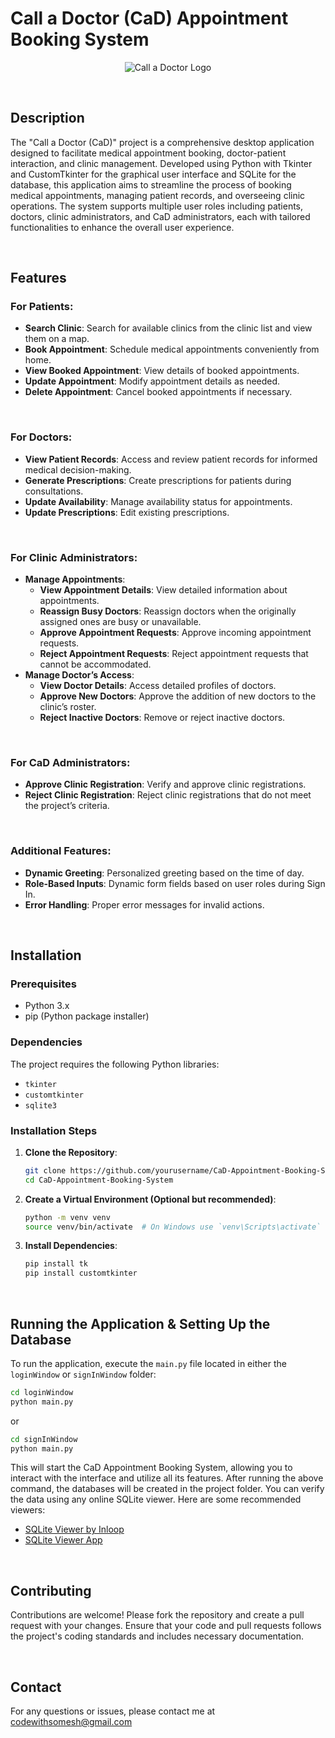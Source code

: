 # Call a Doctor (CaD) Appointment Booking System
<p align="center">
  <img src="https://github.com/CodeWithSomesh/Call-A-Doctor/assets/123357802/35f74a8a-0157-4f6d-9980-c96947586e61" alt="Call a Doctor Logo">
</p>
<br>

## Description

The "Call a Doctor (CaD)" project is a comprehensive desktop application designed to facilitate medical appointment booking, doctor-patient interaction, and clinic management. Developed using Python with Tkinter and CustomTkinter for the graphical user interface and SQLite for the database, this application aims to streamline the process of booking medical appointments, managing patient records, and overseeing clinic operations. The system supports multiple user roles including patients, doctors, clinic administrators, and CaD administrators, each with tailored functionalities to enhance the overall user experience.

<br>

## Features

### For Patients:
- **Search Clinic**: Search for available clinics from the clinic list and view them on a map.
- **Book Appointment**: Schedule medical appointments conveniently from home.
- **View Booked Appointment**: View details of booked appointments.
- **Update Appointment**: Modify appointment details as needed.
- **Delete Appointment**: Cancel booked appointments if necessary.

<br>

### For Doctors:
- **View Patient Records**: Access and review patient records for informed medical decision-making.
- **Generate Prescriptions**: Create prescriptions for patients during consultations.
- **Update Availability**: Manage availability status for appointments.
- **Update Prescriptions**: Edit existing prescriptions.

<br>

### For Clinic Administrators:
- **Manage Appointments**:
  - **View Appointment Details**: View detailed information about appointments.
  - **Reassign Busy Doctors**: Reassign doctors when the originally assigned ones are busy or unavailable.
  - **Approve Appointment Requests**: Approve incoming appointment requests.
  - **Reject Appointment Requests**: Reject appointment requests that cannot be accommodated.
- **Manage Doctor’s Access**:
  - **View Doctor Details**: Access detailed profiles of doctors.
  - **Approve New Doctors**: Approve the addition of new doctors to the clinic’s roster.
  - **Reject Inactive Doctors**: Remove or reject inactive doctors.
 
<br>

### For CaD Administrators:
- **Approve Clinic Registration**: Verify and approve clinic registrations.
- **Reject Clinic Registration**: Reject clinic registrations that do not meet the project’s criteria.

<br>

### Additional Features:
- **Dynamic Greeting**: Personalized greeting based on the time of day.
- **Role-Based Inputs**: Dynamic form fields based on user roles during Sign In.
- **Error Handling**: Proper error messages for invalid actions.

<br>

## Installation

### Prerequisites
- Python 3.x
- pip (Python package installer)

### Dependencies
The project requires the following Python libraries:
- `tkinter`
- `customtkinter`
- `sqlite3`

### Installation Steps

1. **Clone the Repository**:
   ```sh
   git clone https://github.com/yourusername/CaD-Appointment-Booking-System.git
   cd CaD-Appointment-Booking-System
   ```

2. **Create a Virtual Environment (Optional but recommended)**:
   ```sh
   python -m venv venv
   source venv/bin/activate  # On Windows use `venv\Scripts\activate`
   ```

3. **Install Dependencies**:
   ```sh
   pip install tk
   pip install customtkinter
   ```

<br>

## Running the Application & Setting Up the Database

To run the application, execute the `main.py` file located in either the `loginWindow` or `signInWindow` folder:

```sh
cd loginWindow
python main.py
```
or
```sh
cd signInWindow
python main.py
```

This will start the CaD Appointment Booking System, allowing you to interact with the interface and utilize all its features. 
After running the above command, the databases will be created in the project folder. You can verify the data using any online SQLite viewer. Here are some recommended viewers:
- [SQLite Viewer by Inloop](https://inloop.github.io/sqlite-viewer/)
- [SQLite Viewer App](https://sqliteviewer.app)

<br>

## Contributing

Contributions are welcome! Please fork the repository and create a pull request with your changes. Ensure that your code and pull requests follows the project's coding standards and includes necessary documentation.

<br>

## Contact

For any questions or issues, please contact me at codewithsomesh@gmail.com


